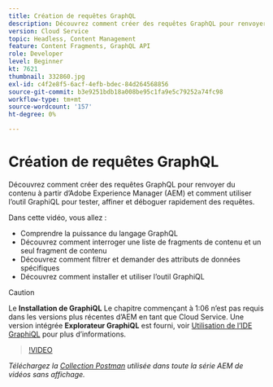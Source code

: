 ```yaml
---
title: Création de requêtes GraphQL
description: Découvrez comment créer des requêtes GraphQL pour renvoyer du contenu à partir d’Adobe Experience Manager (AEM) et comment utiliser l’outil GraphiQL pour tester, affiner et déboguer rapidement des requêtes.
version: Cloud Service
topic: Headless, Content Management
feature: Content Fragments, GraphQL API
role: Developer
level: Beginner
kt: 7621
thumbnail: 332860.jpg
exl-id: c4f2e8f5-6acf-4efb-bdec-84d264568856
source-git-commit: b3e9251bdb18a008be95c1fa9e5c79252a74fc98
workflow-type: tm+mt
source-wordcount: '157'
ht-degree: 0%

---
```


# Création de requêtes GraphQL

Découvrez comment créer des requêtes GraphQL pour renvoyer du contenu à partir d’Adobe Experience Manager (AEM) et comment utiliser l’outil GraphiQL pour tester, affiner et déboguer rapidement des requêtes.

Dans cette vidéo, vous allez :

+ Comprendre la puissance du langage GraphQL
+ Découvrez comment interroger une liste de fragments de contenu et un seul fragment de contenu
+ Découvrez comment filtrer et demander des attributs de données spécifiques
+ Découvrez comment installer et utiliser l’outil GraphiQL

>[!CAUTION]
>
>Le **Installation de GraphiQL** Le chapitre commençant à 1:06 n’est pas requis dans les versions plus récentes d’AEM en tant que Cloud Service. Une version intégrée **Explorateur GraphiQL** est fourni, voir [Utilisation de l’IDE GraphiQL](https://experienceleague.adobe.com/docs/experience-manager-cloud-service/content/headless/graphql-api/graphiql-ide.html) pour plus d’informations.


>[!VIDEO](https://video.tv.adobe.com/v/332860?quality=12&learn=on)

_Téléchargez la [Collection Postman](./assets/aem-headless-video-series.postman_collection.json) utilisée dans toute la série AEM de vidéos sans affichage._
